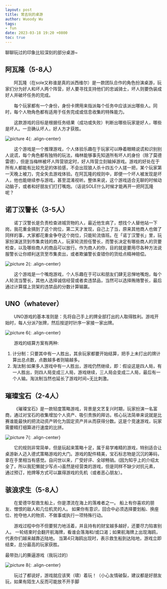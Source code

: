 ```yaml
---
layout: post
title: 常去玩的桌游
author: Wuoody Wu
tags:
- fun
date: 2023-03-18 19:20 +0800
toc: true
---
```


聊聊玩过的印象比较深刻的部分桌游~

## 阿瓦隆（5-8人）
&ensp;&ensp;&ensp;&ensp;阿瓦隆（在sole又称谁是真的派西维尔）是一款团队合作的角色扮演桌游，玩家们分为好人和坏人两个阵营，好人要寻找支持他们的忠诚骑士，坏人则要伪装成好人并破坏任务的完成。

&ensp;&ensp;&ensp;&ensp;每个玩家都有一个身份，身份卡牌用来指派每个任务中应该派出哪些人。同时，每个人物角色都有适用于任务完成或信息收集的特殊能力。

&ensp;&ensp;&ensp;&ensp;这款游戏的目标是根据任务结果（成功或失败）判断出哪些玩家是好人，哪些是坏人。一旦确认坏人，好人方才获胜。

![picture 4](/pictures/2023-03-31-board-game/IMG_20230331-153020053.png){: .align-center}

&ensp;&ensp;&ensp;&ensp;这个游戏是一个推理游戏，个人体验乐趣在于玩家可以睁着眼睛说谎和识别别人说谎，每个角色都有独特的玩法，梅林能够事先知道所有坏人的身份（除了莫德雷德），但是当梅林被坏人阵营锁定时，好人阵营立刻输掉游戏。游戏的好处在于所有人都能有比较充足的体验感，不会出现狼人杀十四五个人搓一把，某个玩家第一天晚上被刀，完全失去游戏体验。在阿瓦隆的规则中，即便一个坏人被发现是坏人，他也能继续参与游戏，甚至混淆视听。整体来说，这个游戏适合无聊的时候动动脑子，或者和好朋友们打打嘴炮。（话说SOLE什么时候才能再开一把阿瓦隆呢？

## 诺丁汉警长（3-5人）
&ensp;&ensp;&ensp;&ensp;诺丁汉警长是负责检查进城货物的人，最近他生病了，想找个人替他站一下岗，我花重金搞到了这个岗位，第二天才发现，自己上了当，原来其他商人也做了同样的事，大家都花重金争夺这个岗位，只能轮流值班。在「诺丁汉警长」里，玩家扮演送货到市集卖钱的商人，玩家轮流担任警长，而警长决定有哪些商人的货要检查，以及哪些商人的商品可以放行。作为商人的你，目的就是要用尽各种方法说服警长让你顺利送货至市集卖出，或者欺骗警长查错你的货给点精神赔偿。

![picture 2](/pictures/2023-03-31-board-game/IMG_20230331-152920494.png){: .align-center}

&ensp;&ensp;&ensp;&ensp;这个游戏是一个嘴炮游戏，个人乐趣在于可以和朋友们肆无忌惮地嘴炮，每个人轮流当警长，其他人选择诚信经营或者卖违禁品，当然可以选择贿赂警长，最后通过计算摆上货架的违禁品的分数计算输赢。

## UNO（whatever）
&ensp;&ensp;&ensp;&ensp;UNO游戏的基本准则是：先将自己手上的牌全部打出的人取得胜利。游戏开始时，每人分派7张牌，然后按逆时针序一家接一家出牌。

![picture 6](/pictures/2023-03-31-board-game/IMG_20230331-153540278.png){: .align-center}

&ensp;&ensp;&ensp;&ensp;游戏的结算方案有两种:
1. 计分制：只要其中有一人胜出，其余玩家都要开始结算，把手上未打出的牌计算出总点数，点数越多者则输越多。
2. 淘汰制:如果多人游戏中有一人胜出，游戏仍然继续，即：假设这是四人局，有一人胜出，则四人局变成三人局，游戏继续，三人局会变成二人局，最后有一个人输。淘汰制当然也延长了游戏时间~无比刺激。

## 璀璨宝石（2-4人）
&ensp;&ensp;&ensp;&ensp;《璀璨宝石》是一款轻度策略游戏，背景是文艺复兴时期，玩家扮演一名富商，通过对宝石的收集增加个人资产、吸引贵族的拜访。核心玩法简单来说就是比赛谁能最快的把流动资产转化为固定资产并从而获得分数。这是个竞速游戏，玩家需要精打细算进行速度的比拼。

![picture 7](/pictures/2023-03-31-board-game/IMG_20230331-153657120.png){: .align-center}


&ensp;&ensp;&ensp;&ensp;它的规则非常简单，但是玩起来策略十足，属于易学难精的游戏，特别适合让桌游新人迈入德式策略游戏的大门。游戏的配件精美，宝石标志物是沉沉的筹码，拿在手里相当有感觉。自问世以来，广受好评、全球畅销。(因为知乎上的介绍太全了，所以我犯懒就少写点~)虽然是经营类的游戏，但是同样不缺少对抗元素，通过预订，抢牌等方式可以赢得游戏的先机（或者恶心朋友）。

## 骇浪求生（5-8人）
&ensp;&ensp;&ensp;&ensp;在爱德华型救生船上，你是漂流在海上的落难者之一。 船上有你喜欢的朋友、憎恨的敌人和几位机灵的人。 如果你有意识，回合中必须选择要划船、换座位、抢夺他人的物资、不做事或执行一项特殊行动。

&ensp;&ensp;&ensp;&ensp;游戏过程中你不但要努力地活着，并且持有的财宝越多越好，还要尽力陷害别人。 一轮结束时会翻开航海牌，看谁会落海和/或口渴；如果航海牌上出现海鸥，代表你们越来越靠近陆地。 当第4只海鸥出现时，表示救生船到达陆地，游戏立即结束，总分最高的玩家获胜。

最带劲儿的撕逼游戏（我玩过的）

![picture 8](/pictures/2023-03-31-board-game/IMG_20230331-154227603.png){: .align-center}

&ensp;&ensp;&ensp;&ensp;玩过了都说好，游戏就应该笑（啸）着玩！（小心友情破裂，建议都是好朋友玩，如果有陌生人反而可能放不开手脚


